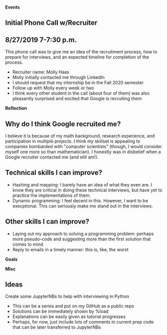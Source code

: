 
**Events**

Initial Phone Call w/Recruiter
-------------------------------
8/27/2019
7-7:30 p.m.
------------------------------- 
This phone call was to give me an idea of the recruitment process, how to prepare for interviews, and an expected timeline for completion of the process.
* Recruiter name: Molly Haas
* Molly initially contacted me through LinkedIn
* I should request that my internship be in the Fall 2020 semester
* Follow up with Molly every week or two
* I think every other student in the call (about four of them) was also pleasantly surprised and excited that Google is recruiting them


**Reflection**

Why do I think Google recruited me?
-----------------------------------
I believe it is because of my math background, research experience, and participation in multiple projects. I think my skillset is appealing to companies bombarded with "computer scientists" (though, I would consider myself one more so than mathematician). I honestly was in disbelief when a Google recruiter contacted me (and still am!).

Technical skills I can improve?
-------------------------------
* Hashing and mapping: I barely have an idea of what they even are. I know they are critical in doing these technical interviews, but have yet to practice the implementations of them.
* Dynamic programming: I feel decent in this. However, I want to be execptional. This can seriously make me stand out in the interviews.

Other skills I can improve?
---------------------------
* Laying out my approach to solving a programming problem: perhaps more pseudo-code and suggesting more than the first solution that comes to mind
* Reply to emails in a timely manner: this is, like, the worst


**Goals**



**Misc**

Ideas
-----
Create some JupyterNBs to help with interviewing in Python
* This can be a series and put on my GitHub as a public repo
* Solutions can be immediately shown by %load
* Explanations can be easily given as tutorial progresses
* Perhaps, for now, just include lots of comments in current prep code that can be later transferred to JupyterNBs

